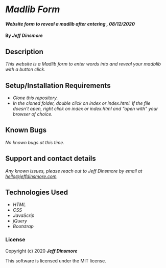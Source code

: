 # _Madlib Form_

#### _Website form to reveal a madlib after entering , 08/12/2020_

#### By _**Jeff Dinsmore**_

## Description

_This website is a Madlib form to enter words into and reveal your madblib with a button click._

## Setup/Installation Requirements

* _Clone this repository._
* _In the cloned folder, double click on index or index.html. If the file doesn't open, right click on index or index.html and "open with" your browser of choice._

## Known Bugs

_No known bugs at this time._

## Support and contact details

_Any known issues, please reach out to Jeff Dinsmore by email at hello@jeffdinsmore.com._

## Technologies Used

* _HTML_
* _CSS_
* _JavaScrip_
* _jQuery_
* _Bootstrap_

### License

Copyright (c) 2020 **_Jeff Dinsmore_**

This software is licensed under the MIT license.